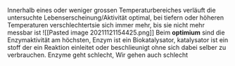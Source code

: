Innerhalb eines oder weniger grossen Temperaturbereiches verläuft die untersuchte Lebenserscheinung/Aktivität optimal, bei tiefern oder höheren Temperaturen verschlechtertsie sich immer mehr, bis sie nicht mehr messbar ist
![[Pasted image 20211121154425.png]]
Beim **optimium** sind die Enzymaktivität am höchsten, Enzym ist ein Biokatalysator, katalysator ist ein stoff der ein Reaktion einleitet oder beschlieunigt ohne sich dabei selber zu verbrauchen. Enzyme geht schlecht, Wir gehen auch schlecht